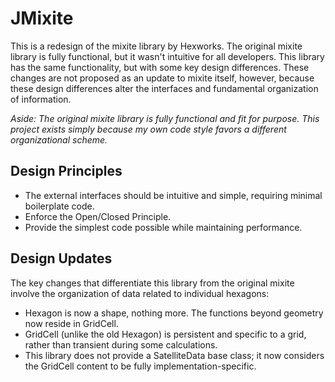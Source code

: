# JMixite
This is a redesign of the mixite library by Hexworks. The original mixite library is fully functional, but it wasn't intuitive for all developers. This library has the same functionality, but with some key design differences. These changes are not proposed as an update to mixite itself, however, because these design differences alter the interfaces and fundamental organization of information.

_Aside: The original mixite library is fully functional and fit for purpose. This project exists simply because my own code style favors a different organizational scheme._

## Design Principles
- The external interfaces should be intuitive and simple, requiring minimal boilerplate code.
- Enforce the Open/Closed Principle.
- Provide the simplest code possible while maintaining performance.

## Design Updates
The key changes that differentiate this library from the original mixite involve the organization of data related to individual hexagons:
- Hexagon is now a shape, nothing more. The functions beyond geometry now reside in GridCell.
- GridCell (unlike the old Hexagon) is persistent and specific to a grid, rather than transient during some calculations.
- This library does not provide a SatelliteData base class; it now considers the GridCell content to be fully implementation-specific.

